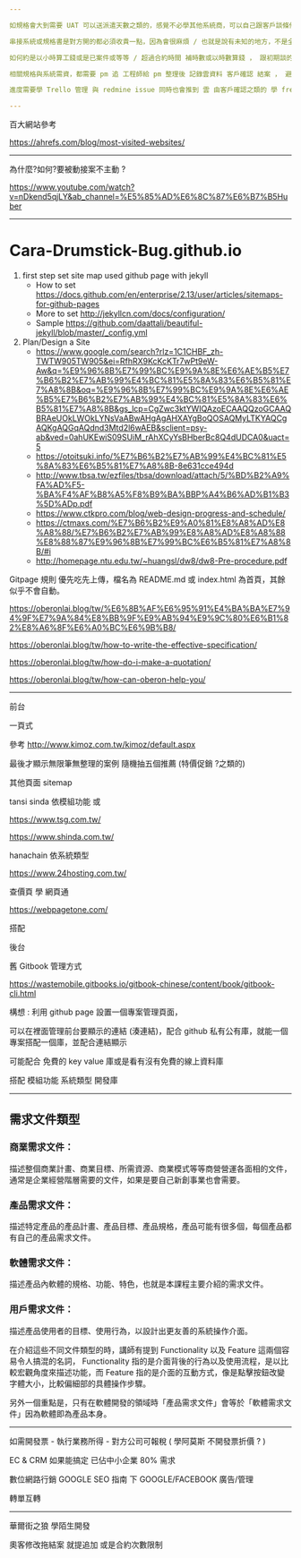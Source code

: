 ```yaml
---

如規格會大到需要 UAT 可以送派遣天數之類的，感覺不必學其他系統商，可以自己跟客戶談條件

串接系統或規格書是對方開的都必須收貴一點，因為會很麻煩 / 也就是說有未知的地方，不是全盤由己方 pm 與工程師 開的規格 都必須開貴一點 因為會 bug 或 贓資料問題，會釐不清權責

如何約是以小時算工錢或是已案件或等等 / 超過合約時間 補時數或以時數算錢 ， 跟初期談的不同 已經做了 就要額外算時數改 ， 可以談送時數 之類的嘗試

相關規格與系統需資，都需要 pm 追 工程師給 pm 整理後 記錄雲資料 客戶確認 結案 ， 避免後續不管是 人事異動後 想要有任何資料都可以追，追不到的就真的沒了，只有當初有的

進度需要學 Trello 管理 與 redmine issue 同時也會推到 雲 由客戶確認之類的 學 freelance

---
```


百大網站參考

<https://ahrefs.com/blog/most-visited-websites/>

---

為什麼?如何?要被動接案不主動 ?

<https://www.youtube.com/watch?v=nDkend5qjLY&ab_channel=%E5%85%AD%E6%8C%87%E6%B7%B5Huber>

---

# Cara-Drumstick-Bug.github.io

1. first step set site map used github page with jekyll
   * How to set <https://docs.github.com/en/enterprise/2.13/user/articles/sitemaps-for-github-pages>
   * More to set <http://jekyllcn.com/docs/configuration/>
   * Sample <https://github.com/daattali/beautiful-jekyll/blob/master/_config.yml>
2. Plan/Design a Site
    * <https://www.google.com/search?rlz=1C1CHBF_zh-TWTW905TW905&ei=RfhRX9KcKcKTr7wPt9eW-Aw&q=%E9%96%8B%E7%99%BC%E9%9A%8E%E6%AE%B5%E7%B6%B2%E7%AB%99%E4%BC%81%E5%8A%83%E6%B5%81%E7%A8%8B&oq=%E9%96%8B%E7%99%BC%E9%9A%8E%E6%AE%B5%E7%B6%B2%E7%AB%99%E4%BC%81%E5%8A%83%E6%B5%81%E7%A8%8B&gs_lcp=CgZwc3ktYWIQAzoECAAQQzoGCAAQBRAeUOkLWOkLYNsVaABwAHgAgAHXAYgBoQOSAQMyLTKYAQCgAQKgAQGqAQdnd3Mtd2l6wAEB&sclient=psy-ab&ved=0ahUKEwiS09SUiM_rAhXCyYsBHberBc8Q4dUDCA0&uact=5>
    * <https://otoitsuki.info/%E7%B6%B2%E7%AB%99%E4%BC%81%E5%8A%83%E6%B5%81%E7%A8%8B-8e631cce494d>
    * <http://www.tbsa.tw/ezfiles/tbsa/download/attach/5/%BD%B2%A9%FA%AD%F5-%BA%F4%AF%B8%A5%F8%B9%BA%BBP%A4%B6%AD%B1%B3%5D%ADp.pdf>
    * <https://www.ctkpro.com/blog/web-design-progress-and-schedule/>
    * <https://ctmaxs.com/%E7%B6%B2%E9%A0%81%E8%A8%AD%E8%A8%88/%E7%B6%B2%E7%AB%99%E8%A8%AD%E8%A8%88%E8%88%87%E9%96%8B%E7%99%BC%E6%B5%81%E7%A8%8B/#i>
    * <http://homepage.ntu.edu.tw/~huangsl/dw8/dw8-Pre-procedure.pdf>

Gitpage 規則 優先吃先上傳，檔名為 README.md 或 index.html 為首頁，其餘似乎不會自動。

<https://oberonlai.blog/tw/%E6%8B%AF%E6%95%91%E4%BA%BA%E7%94%9F%E7%9A%84%E8%BB%9F%E9%AB%94%E9%9C%80%E6%B1%82%E8%A6%8F%E6%A0%BC%E6%9B%B8/>

<https://oberonlai.blog/tw/how-to-write-the-effective-specification/>

<https://oberonlai.blog/tw/how-do-i-make-a-quotation/>

<https://oberonlai.blog/tw/how-can-oberon-help-you/>

---

前台

一頁式

參考 <http://www.kimoz.com.tw/kimoz/default.aspx>

最後才顯示無限筆無整理的案例 隨機抽五個推薦 (特價促銷 ?之類的)

其他頁面 sitemap

tansi sinda 依模組功能 或

<https://www.tsg.com.tw/>

<https://www.shinda.com.tw/>

hanachain 依系統類型

<https://www.24hosting.com.tw/>

查價頁 學 網頁通

<https://webpagetone.com/>

搭配

後台

舊 Gitbook 管理方式

<https://wastemobile.gitbooks.io/gitbook-chinese/content/book/gitbook-cli.html>

構想 : 利用 github page 設置一個專案管理頁面，

可以在裡面管理前台要顯示的連結 (湊連結)，配合 github 私有公有庫，就能一個專案搭配一個庫，並配合連結顯示

可能配合 免費的 key value 庫或是看有沒有免費的線上資料庫

搭配 模組功能 系統類型 開發庫

---

## 需求文件類型

### 商業需求文件：
描述整個商業計畫、商業目標、所需資源、商業模式等等商營營運各面相的文件，通常是企業經營階層需要的文件，如果是要自己新創事業也會需要。

### 產品需求文件：
描述特定產品的產品計畫、產品目標、產品規格，產品可能有很多個，每個產品都有自己的產品需求文件。

### 軟體需求文件：
描述產品內軟體的規格、功能、特色，也就是本課程主要介紹的需求文件。

### 用戶需求文件：
描述產品使用者的目標、使用行為，以設計出更友善的系統操作介面。

在介紹這些不同文件類型的時，講師有提到 Functionality 以及 Feature 這兩個容易令人搞混的名詞， Functionality 指的是介面背後的行為以及使用流程，是以比較宏觀角度來描述功能，而 Feature 指的是介面的互動方式，像是點擊按鈕改變字體大小，比較偏細部的具體操作步驟。

另外一個重點是，只有在軟體開發的領域時「產品需求文件」會等於「軟體需求文件」因為軟體即為產品本身。

---

如需開發票 - 執行業務所得 - 對方公司可報稅 ( 學阿莫斯 不開發票折價 ? )

EC & CRM 如果能搞定 已佔中小企業 80% 需求

數位網路行銷 GOOGLE SEO 指南 下 GOOGLE/FACEBOOK 廣告/管理

轉單互轉

---

華爾街之狼 學陌生開發

奧客修改拖結案 就提追加 或是合約次數限制
